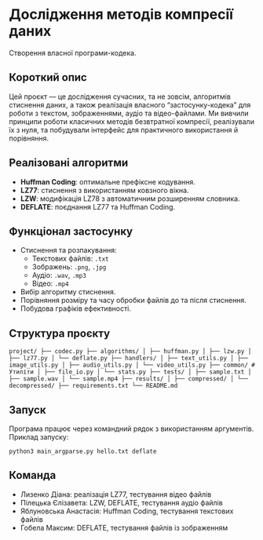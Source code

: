 # Дослiдження методiв компресiї даних
Cтворення власної програми-кодека.

## Короткий опис

Цей проєкт — це дослідження сучасних, та не зовсім, алгоритмів стиснення даних, а також реалізація власного “застосунку-кодека” для роботи з текстом, зображеннями, аудіо та відео-файлами. Ми вивчили принципи роботи класичних методів безвтратної компресії, реалізували їх з нуля, та побудували інтерфейс для практичного використання й порівняння.

## Реалізовані алгоритми

- **Huffman Coding**: оптимальне префіксне кодування.
- **LZ77**: стиснення з використанням ковзного вікна.
- **LZW**: модифікація LZ78 з автоматичним розширенням словника.
- **DEFLATE**: поєднання LZ77 та Huffman Coding.

## Функціонал застосунку

- Стиснення та розпакування:
  - Текстових файлів: `.txt`
  - Зображень: `.png`, `.jpg`
  - Аудіо: `.wav`, `.mp3`
  - Відео: `.mp4`
- Вибір алгоритму стиснення.
- Порівняння розміру та часу обробки файлів до та після стиснення.
- Побудова графіків ефективності.

## Структура проєкту
`project/
├── codec.py
├── algorithms/
│ ├── huffman.py
│ ├── lzw.py
│ ├── lz77.py
│ └── deflate.py
├── handlers/
│ ├── text_utils.py
│ ├── image_utils.py
│ ├── audio_utils.py
│ └── video_utils.py
├── common/ # Утиліти
│ ├── file_io.py
│ └── stats.py
├── tests/
│ ├── sample.txt
│ ├── sample.wav
│ └── sample.mp4
├── results/
│ ├── compressed/
│ └── decompressed/
├── requirements.txt
└── README.md`

## Запуск
Програма працює через командний рядок з використанням аргументів. Приклад запуску:

`python3 main_argparse.py hello.txt deflate`

## Команда
- Лизенко Діана: реалізація LZ77, тестування відео файлів
- Пілецька Єлізавета: LZW, DEFLATE, тестування аудіо файлів
- Яблуновська Анастасія: Huffman Coding, тестування текстових файлів
- Гобела Максим: DEFLATE, тестування файлів із зображенням

